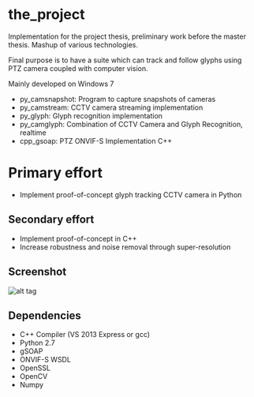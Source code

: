 the_project
===========

Implementation for the project thesis, preliminary work before the master thesis. Mashup of various technologies.

Final purpose is to have a suite which can track and follow glyphs using PTZ camera coupled with computer vision.

Mainly developed on Windows 7

- py_camsnapshot: Program to capture snapshots of cameras
- py_camstream: CCTV camera streaming implementation
- py_glyph: Glyph recognition implementation
- py_camglyph: Combination of CCTV Camera and Glyph Recognition, realtime
- cpp_gsoap: PTZ ONVIF-S Implementation C++


# Primary effort
- Implement proof-of-concept glyph tracking CCTV camera in Python

## Secondary effort
- Implement proof-of-concept in C++
- Increase robustness and noise removal through super-resolution

Screenshot
------------
![alt tag](https://github.com/joakimsk/the_project/screenshot.jpg "py_camglyph.py")

Dependencies
------------
- C++ Compiler (VS 2013 Express or gcc)
- Python 2.7
- gSOAP
- ONVIF-S WSDL
- OpenSSL
- OpenCV
- Numpy